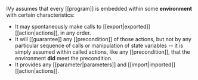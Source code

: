 IVy assumes that every [[program]] is embedded within some **environment** with certain characteristics:
  - It may spontaneously make calls to [[export|exported]] [[action|actions]], in any order.
  - It will [[guarantee]] any [[precondition]] of those actions, but not by any particular sequence of calls or manipulation of state variables -- it is simply assumed within called actions, like any [[precondition]], that the environment **did** meet the precondition.
  - It provides any [[parameter|parameters]] and [[import|imported]] [[action|actions]].
